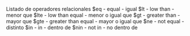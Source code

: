 Listado de operadores relacionales
$eq - equal - igual
$lt - low than - menor que
$lte - low than equal - menor o igual que
$gt - greater than - mayor que
$gte - greater than equal - mayor o igual que
$ne - not equal - distinto
$in - in - dentro de
$nin - not in - no dentro de